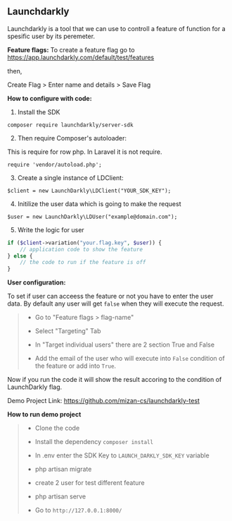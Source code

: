 ## Launchdarkly
Launchdarkly is a tool that we can use to controll a feature of function for a spesific user by its peremeter.

**Feature flags:**
To create a feature flag go to https://app.launchdarkly.com/default/test/features

then,

Create Flag > Enter name and details > Save Flag


**How to configure with code:**
1. Install the SDK
```
composer require launchdarkly/server-sdk
```
2. Then require Composer's autoloader:

This is require for row php. In Laravel it is not require.
```
require 'vendor/autoload.php';
```
3. Create a single instance of LDClient:
```
$client = new LaunchDarkly\LDClient("YOUR_SDK_KEY");
```
4. Initilize the user data which is going to make the request
```
$user = new LaunchDarkly\LDUser("example@domain.com");
```
5. Write the logic for user
```PHP
if ($client->variation("your.flag.key", $user)) {
    // application code to show the feature
} else {
    // the code to run if the feature is off
}
```


**User configuration:**

To set if user can acceess the feature or not you have to enter the user data. By default any user will get `false` when they will execute the request.
> * Go to "Feature flags > flag-name"
>
> * Select "Targeting" Tab
>
>* In "Target individual users" there are 2 section True and False
>
> * Add the email of the user who will execute into `False` condition of the feature or add into `True`.

Now if you run the code it will show the result accoring to the condition of LaunchDarkly flag.

Demo Project Link: https://github.com/mizan-cs/launchdarkly-test

**How to run demo project**

> * Clone the code
>
> * Install the dependency `composer install`
>
> * In .env enter the SDK Key to `LAUNCH_DARKLY_SDK_KEY` variable
>
> * php artisan migrate
>
> * create 2 user for test different feature
>
> * php artisan serve
>
> * Go to `http://127.0.0.1:8000/`
